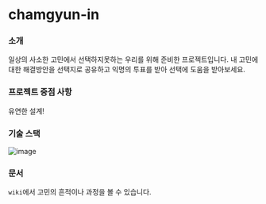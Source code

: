 # chamgyun-in

### 소개
일상의 사소한 고민에서 선택하지못하는 우리를 위해 준비한 프로젝트입니다. 내 고민에 대한 해결방안을 선택지로 공유하고 익명의 투표를 받아 선택에 도움을 받아보세요.

### 프로젝트 중점 사항
유연한 설계!

### 기술 스택
![image](https://user-images.githubusercontent.com/6914465/135376011-582d3260-5e7d-4518-9647-b9090c986237.png)

### 문서
`wiki`에서 고민의 흔적이나 과정을 볼 수 있습니다.
